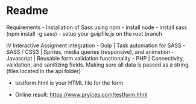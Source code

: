 # Readme

Requirements
	- Installation of Sass using npm
		- install node
		- install sass (npm install -g sass)
		- setup your guipfile.js on the root branch

IV Interactive Assigment integration
	- Gulp | Task automation for SASS
	- SASS / CSS3 | Sprites, media queries (responsive), and animation
	- Javascript | Reusable form validation functionality
	- PHP | Connectivity, validation, and sanitizing fields. Making sure all data is passed as a string. (files located in the api folder)

- testform.html is your HTML file for the form

- Online result: https://www.pryices.com/testform.html
